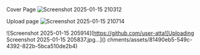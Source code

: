 Cover Page
![Screenshot 2025-01-15 210312](https://github.com/user-attachments/assets/f01f802a-86df-42f8-8369-6c3d99bbcf6b)

Upload page
![Screenshot 2025-01-15 210714](https://github.com/user-attachments/assets/5a6e3467-41bc-4be3-9343-da55f5cab396)


![Screenshot 2025-01-15 205914](https://github.com/user-atta![Uploading Screenshot 2025-01-15 205837.jpg…]()
chments/assets/81490eb5-549c-4392-822b-5bca510de2b4)

